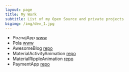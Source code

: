 ```yaml
---
layout: page
title: My Work
subtitle: List of my Open Source and private projects
bigimg: /img/dev_1.jpg
---
```


 - PoznajApp [www](http://poznajapp.pl)
 - Pola [www](http://pola-app.pl)
 - AwesomeBlog [repo](https://github.com/rafalgawlik/AwesomeBlog)
 - MaterialActivityAnimation [repo](https://github.com/rafalgawlik/MaterialActivityAnimations)
 - MaterialRippleAnimation [repo](https://github.com/rafalgawlik/MaterialRippleAnimation)
 - PaymentApp [repo](https://github.com/rafalgawlik/PaymentApp)
